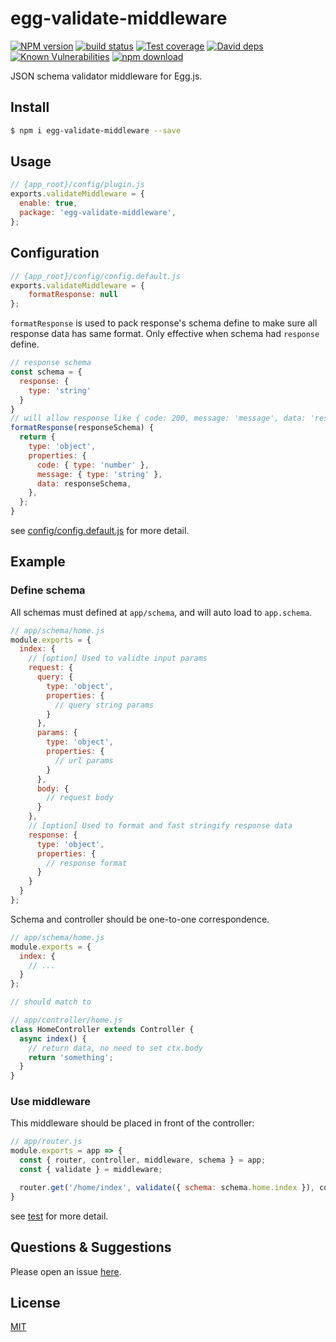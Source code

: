 # egg-validate-middleware

[![NPM version][npm-image]][npm-url]
[![build status][travis-image]][travis-url]
[![Test coverage][codecov-image]][codecov-url]
[![David deps][david-image]][david-url]
[![Known Vulnerabilities][snyk-image]][snyk-url]
[![npm download][download-image]][download-url]

[npm-image]: https://img.shields.io/npm/v/egg-validate-middleware.svg?style=flat-square
[npm-url]: https://npmjs.org/package/egg-validate-middleware
[travis-image]: https://img.shields.io/travis/LzxHahaha/egg-validate-middleware.svg?style=flat-square
[travis-url]: https://travis-ci.org/LzxHahaha/egg-validate-middleware
[codecov-image]: https://img.shields.io/codecov/c/github/LzxHahaha/egg-validate-middleware.svg?style=flat-square
[codecov-url]: https://codecov.io/github/LzxHahaha/egg-validate-middleware?branch=master
[david-image]: https://img.shields.io/david/LzxHahaha/egg-validate-middleware.svg?style=flat-square
[david-url]: https://david-dm.org/LzxHahaha/egg-validate-middleware
[snyk-image]: https://snyk.io/test/npm/egg-validate-middleware/badge.svg?style=flat-square
[snyk-url]: https://snyk.io/test/npm/egg-validate-middleware
[download-image]: https://img.shields.io/npm/dm/egg-validate-middleware.svg?style=flat-square
[download-url]: https://npmjs.org/package/egg-validate-middleware

JSON schema validator middleware for Egg.js.

## Install

```bash
$ npm i egg-validate-middleware --save
```

## Usage

```js
// {app_root}/config/plugin.js
exports.validateMiddleware = {
  enable: true,
  package: 'egg-validate-middleware',
};
```

## Configuration

```js
// {app_root}/config/config.default.js
exports.validateMiddleware = {
    formatResponse: null
};
```

`formatResponse` is used to pack response's schema define to make sure all response data has same format. Only effective when schema had `response` define.

```js
// response schema
const schema = {
  response: {
    type: 'string'
  }
}
// will allow response like { code: 200, message: 'message', data: 'response' }
formatResponse(responseSchema) {
  return {
    type: 'object',
    properties: {
      code: { type: 'number' },
      message: { type: 'string' },
      data: responseSchema,
    },
  };
}
```

see [config/config.default.js](config/config.default.js) for more detail.

## Example

### Define schema

All schemas must defined at `app/schema`, and will auto load to `app.schema`.

```js
// app/schema/home.js
module.exports = {
  index: {
    // [option] Used to validte input params
    request: {
      query: {
        type: 'object',
        properties: {
          // query string params
        }
      },
      params: {
        type: 'object',
        properties: {
          // url params
        }
      },
      body: {
        // request body
      }
    },
    // [option] Used to format and fast stringify response data
    response: {
      type: 'object',
      properties: {
        // response format
      }
    }
  }
};
```

Schema and controller should be one-to-one correspondence.

```js
// app/schema/home.js
module.exports = {
  index: {
    // ...
  }
};

// should match to

// app/controller/home.js
class HomeController extends Controller {
  async index() {
    // return data, no need to set ctx.body
    return 'something';
  }
}
```

### Use middleware

This middleware should be placed in front of the controller:

```js
// app/router.js
module.exports = app => {
  const { router, controller, middleware, schema } = app;
  const { validate } = middleware;

  router.get('/home/index', validate({ schema: schema.home.index }), controller.home.index);
}
```

see [test](test/fixtures/apps/validate-middleware-test) for more detail.

## Questions & Suggestions

Please open an issue [here](https://github.com/LzxHahaha/egg-validate-middleware/issues).

## License

[MIT](LICENSE)
